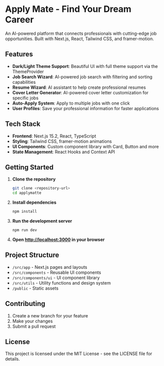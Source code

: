# Apply Mate - Find Your Dream Career

An AI-powered platform that connects professionals with cutting-edge job opportunities. Built with Next.js, React, Tailwind CSS, and framer-motion.

## Features

- **Dark/Light Theme Support**: Beautiful UI with full theme support via the ThemeProvider
- **Job Search Wizard**: AI-powered job search with filtering and sorting capabilities
- **Resume Wizard**: AI assistant to help create professional resumes
- **Cover Letter Generator**: AI-powered cover letter customization for specific jobs
- **Auto-Apply System**: Apply to multiple jobs with one click
- **User Profiles**: Save your professional information for faster applications

## Tech Stack

- **Frontend**: Next.js 15.2, React, TypeScript
- **Styling**: Tailwind CSS, framer-motion animations
- **UI Components**: Custom component library with Card, Button and more
- **State Management**: React Hooks and Context API

## Getting Started

1. **Clone the repository**
   ```bash
   git clone <repository-url>
   cd applymatte
   ```

2. **Install dependencies**
   ```bash
   npm install
   ```

3. **Run the development server**
   ```bash
   npm run dev
   ```

4. **Open [http://localhost:3000](http://localhost:3000) in your browser**

## Project Structure

- `/src/app` - Next.js pages and layouts
- `/src/components` - Reusable UI components
- `/src/components/ui` - UI component library
- `/src/utils` - Utility functions and design system
- `/public` - Static assets

## Contributing

1. Create a new branch for your feature
2. Make your changes
3. Submit a pull request

## License

This project is licensed under the MIT License - see the LICENSE file for details.
